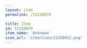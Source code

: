 ```yaml
---
layout: item
permalink: /11220079

title: Item
id: 11220079
item_name: 'Unknown'
icon_url: 'item/icon/11250012.png'
---
```

